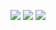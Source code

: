 <img src="https://img.shields.io/badge/HTML-000000?style=for-the-badge&logo=HTML5&logoColor=ЦВЕТ ЛОГОТИПА"/> <img src="https://img.shields.io/badge/CSS-000000?style=for-the-badge&logo=CSS3&logoColor=1572B6"/> <img src="https://img.shields.io/badge/JavaScript-000000?style=for-the-badge&logo=JavaScript&logoColor=ЦВЕТ ЛОГОТИПА"/> 


<!-- **GENADEVICH/GENADEVICH** is a ✨ _special_ ✨ repository because its `README.md` (this file) appears on your GitHub profile.
